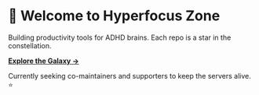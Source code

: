 # 🌌 Welcome to Hyperfocus Zone

Building productivity tools for ADHD brains. Each repo is a star in the constellation.

**[Explore the Galaxy →](https://github.com/welshDog?tab=repositories)**

Currently seeking co-maintainers and supporters to keep the servers alive. ⭐
